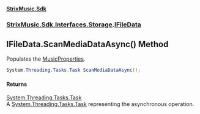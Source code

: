 #### [StrixMusic.Sdk](./index.md 'index')
### [StrixMusic.Sdk.Interfaces.Storage](./StrixMusic-Sdk-Interfaces-Storage.md 'StrixMusic.Sdk.Interfaces.Storage').[IFileData](./StrixMusic-Sdk-Interfaces-Storage-IFileData.md 'StrixMusic.Sdk.Interfaces.Storage.IFileData')
## IFileData.ScanMediaDataAsync() Method
Populates the [MusicProperties](./StrixMusic-Sdk-Interfaces-Storage-IFileData-MusicProperties.md 'StrixMusic.Sdk.Interfaces.Storage.IFileData.MusicProperties').  
```csharp
System.Threading.Tasks.Task ScanMediaDataAsync();
```
#### Returns
[System.Threading.Tasks.Task](https://docs.microsoft.com/en-us/dotnet/api/System.Threading.Tasks.Task 'System.Threading.Tasks.Task')  
A [System.Threading.Tasks.Task](https://docs.microsoft.com/en-us/dotnet/api/System.Threading.Tasks.Task 'System.Threading.Tasks.Task') representing the asynchronous operation.  
